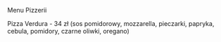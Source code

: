 Menu Pizzerii 



Pizza Verdura - 34 zł (sos pomidorowy, mozzarella, pieczarki, papryka, cebula, pomidory, czarne oliwki, oregano)
